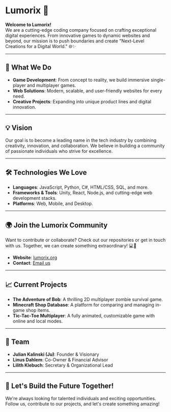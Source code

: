 # Lumorix 🚀

**Welcome to Lumorix!**  
We are a cutting-edge coding company focused on crafting exceptional digital experiences. From innovative games to dynamic websites and beyond, our mission is to push boundaries and create "Next-Level Creations for a Digital World." 🌐✨

---

## 🌟 What We Do
- **Game Development**: From concept to reality, we build immersive single-player and multiplayer games.
- **Web Solutions**: Modern, scalable, and user-friendly websites for every need.
- **Creative Projects**: Expanding into unique product lines and digital innovation.

---

## 💡 Vision
Our goal is to become a leading name in the tech industry by combining creativity, innovation, and collaboration. We believe in building a community of passionate individuals who strive for excellence.

---

## 🛠️ Technologies We Love
- **Languages**: JavaScript, Python, C#, HTML/CSS, SQL, and more.
- **Frameworks & Tools**: Unity, React, Node.js, and cutting-edge web development stacks.
- **Platforms**: Web, Mobile, and Desktop.

---

## 🌍 Join the Lumorix Community
Want to contribute or collaborate? Check out our repositories or get in touch with us. Together, we can create something extraordinary! 💻🤝

- **Website**: [lumorix.org](https://lumorix.org)  
- **Contact**: [Email us](mailto:info@lumorix.org)  

---

## 📈 Current Projects
- **The Adventure of Bob**: A thrilling 2D multiplayer zombie survival game.
- **Minecraft Shop Database**: A platform for comparing and managing in-game shop items.
- **Tic-Tac-Toe Multiplayer**: A fully animated, customizable game with online and local modes.

---

## 💪 Team
- **Julian Kalinski (Ju)**: Founder & Visionary  
- **Linus Dahlem**: Co-Owner & Financial Advisor  
- **Lilith Klebuch**: Secretary & Organizational Lead  

---

## 🌟 Let's Build the Future Together!
We're always looking for talented individuals and exciting opportunities. Follow us, contribute to our projects, and let's create something amazing!
